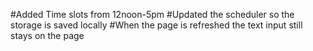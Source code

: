 #Added Time slots from 12noon-5pm
#Updated the scheduler so the storage is saved locally
#When the page is refreshed the text input still stays on the page 
